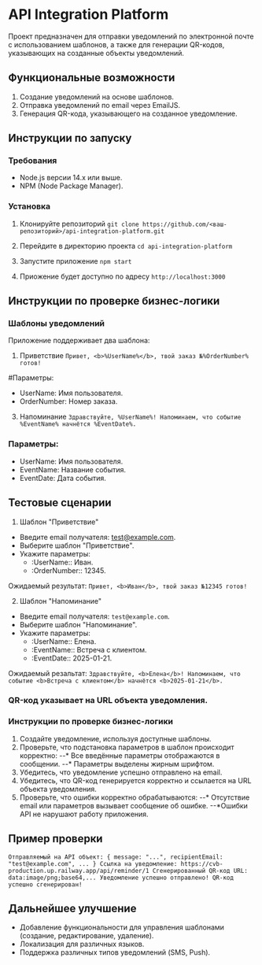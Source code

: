 # API Integration Platform

Проект предназначен для отправки уведомлений по электронной почте с использованием шаблонов, а также для генерации QR-кодов, указывающих на созданные объекты уведомлений.

## Функциональные возможности
1. Создание уведомлений на основе шаблонов.
2. Отправка уведомлений по email через EmailJS.
3. Генерация QR-кода, указывающего на созданное уведомление.

## Инструкции по запуску
### Требования
* Node.js версии 14.x или выше.
* NPM (Node Package Manager).

### Установка

1. Клонируйте репозиторий
`git clone https://github.com/<ваш-репозиторий>/api-integration-platform.git`

3. Перейдите в директорию проекта
`cd api-integration-platform`

4. Запустите приложение
`npm start`

5. Приожение будет доступно по адресу `http://localhost:3000`

## Инструкции по проверке бизнес-логики

### Шаблоны уведомлений

Приложение поддерживает два шаблона:
1. Приветствие
`Привет, <b>%UserName%</b>, твой заказ №%OrderNumber% готов!`

#Параметры:
* UserName: Имя пользователя.
* OrderNumber: Номер заказа.

3. Напоминание
`Здравствуйте, %UserName%! Напоминаем, что событие %EventName% начнётся %EventDate%.`

### Параметры:
* UserName: Имя пользователя.
* EventName: Название события.
* EventDate: Дата события.

## Тестовые сценарии

1. Шаблон "Приветствие"

* Введите email получателя: test@example.com.
* Выберите шаблон "Приветствие".
* Укажите параметры:
  * :UserName:: Иван.
  * :OrderNumber:: 12345.

Ожидаемый результат:
`Привет, <b>Иван</b>, твой заказ №12345 готов!`

2. Шаблон "Напоминание"

* Введите email получателя: `test@example.com`.
* Выберите шаблон "Напоминание".
* Укажите параметры:
  * :UserName:: Елена.
  * :EventName:: Встреча с клиентом.
  * :EventDate:: 2025-01-21.

Ожидаемый резальтат:
`Здравствуйте, <b>Елена</b>! Напоминаем, что событие <b>Встреча с клиентом</b> начнётся <b>2025-01-21</b>.`

### QR-код указывает на URL объекта уведомления.


### Инструкции по проверке бизнес-логики

1. Создайте уведомление, используя доступные шаблоны.
2. Проверьте, что подстановка параметров в шаблон происходит корректно:
--* Все введённые параметры отображаются в сообщении.
--* Параметры выделены жирным шрифтом.
3. Убедитесь, что уведомление успешно отправлено на email.
4. Убедитесь, что QR-код генерируется корректно и ссылается на URL объекта уведомления.
5. Проверьте, что ошибки корректно обрабатываются:
--* Отсутствие email или параметров вызывает сообщение об ошибке.
--*Ошибки API не нарушают работу приложения.

## Пример проверки
`Отправляемый на API объект: { message: "...", recipientEmail: "test@example.com", ... }
Ссылка на уведомление: https://cvb-production.up.railway.app/api/reminder/1
Сгенерированный QR-код URL: data:image/png;base64,...
Уведомление успешно отправлено!
QR-код успешно сгенерирован!
`

## Дальнейшее улучшение
* Добавление функциональности для управления шаблонами (создание, редактирование, удаление).
* Локализация для различных языков.
* Поддержка различных типов уведомлений (SMS, Push).
